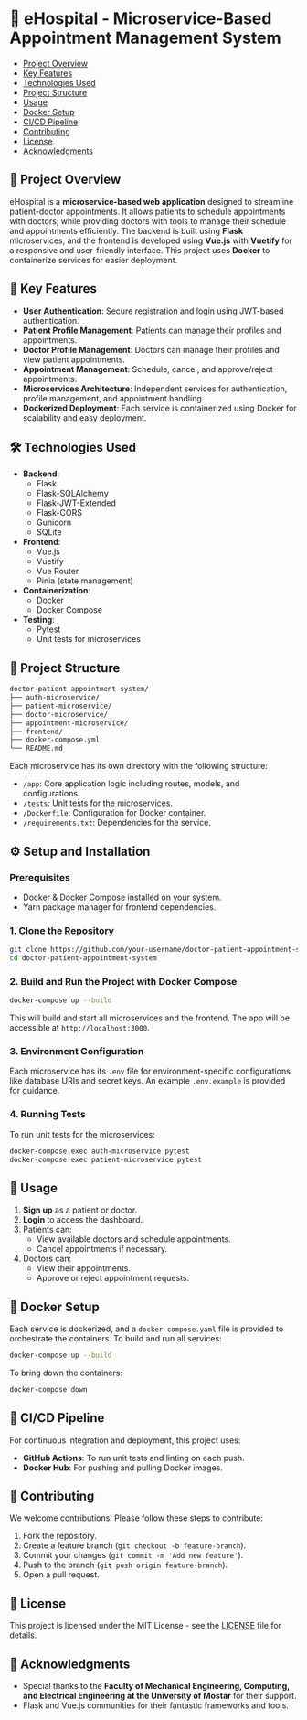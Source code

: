 # 🏥 eHospital - Microservice-Based Appointment Management System

- [Project Overview](#-license)
- [Key Features](#-key-features)
- [Technologies Used](#-technologies-used)
- [Project Structure](#-project-structure)
- [Usage](#-usage)
- [Docker Setup](#-docker-setup)
- [CI/CD Pipeline](#-ci/cd-pipeline)
- [Contributing](#-contributing)
- [License](#-license)
- [Acknowledgments](#-acknowledgments)

## 📖 Project Overview

eHospital is a **microservice-based web application** designed to streamline patient-doctor appointments. It allows patients to schedule appointments with doctors, while providing doctors with tools to manage their schedule and appointments efficiently. The backend is built using **Flask** microservices, and the frontend is developed using **Vue.js** with **Vuetify** for a responsive and user-friendly interface. This project uses **Docker** to containerize services for easier deployment.

## 🚀 Key Features

- **User Authentication**: Secure registration and login using JWT-based authentication.
- **Patient Profile Management**: Patients can manage their profiles and appointments.
- **Doctor Profile Management**: Doctors can manage their profiles and view patient appointments.
- **Appointment Management**: Schedule, cancel, and approve/reject appointments.
- **Microservices Architecture**: Independent services for authentication, profile management, and appointment handling.
- **Dockerized Deployment**: Each service is containerized using Docker for scalability and easy deployment.

## 🛠️ Technologies Used

- **Backend**:
  - Flask
  - Flask-SQLAlchemy
  - Flask-JWT-Extended
  - Flask-CORS
  - Gunicorn
  - SQLite
- **Frontend**:
  - Vue.js
  - Vuetify
  - Vue Router
  - Pinia (state management)
- **Containerization**:
  - Docker
  - Docker Compose
- **Testing**:
  - Pytest
  - Unit tests for microservices

## 📂 Project Structure

```bash
doctor-patient-appointment-system/
├── auth-microservice/
├── patient-microservice/
├── doctor-microservice/
├── appointment-microservice/
├── frontend/
├── docker-compose.yml
└── README.md
```

Each microservice has its own directory with the following structure:

- `/app`: Core application logic including routes, models, and configurations.
- `/tests`: Unit tests for the microservices.
- `/Dockerfile`: Configuration for Docker container.
- `/requirements.txt`: Dependencies for the service.

## ⚙️ Setup and Installation

### Prerequisites

- Docker & Docker Compose installed on your system.
- Yarn package manager for frontend dependencies.

### 1. Clone the Repository

```bash
git clone https://github.com/your-username/doctor-patient-appointment-system.git
cd doctor-patient-appointment-system
```

### 2. Build and Run the Project with Docker Compose

```bash
docker-compose up --build
```

This will build and start all microservices and the frontend. The app will be accessible at `http://localhost:3000`.

### 3. Environment Configuration

Each microservice has its `.env` file for environment-specific configurations like database URIs and secret keys. An example `.env.example` is provided for guidance.

### 4. Running Tests

To run unit tests for the microservices:

```bash
docker-compose exec auth-microservice pytest
docker-compose exec patient-microservice pytest
```

## 🧭 Usage

1. **Sign up** as a patient or doctor.
2. **Login** to access the dashboard.
3. Patients can:
   - View available doctors and schedule appointments.
   - Cancel appointments if necessary.
4. Doctors can:
   - View their appointments.
   - Approve or reject appointment requests.

## 🐳 Docker Setup

Each service is dockerized, and a `docker-compose.yaml` file is provided to orchestrate the containers. To build and run all services:

```bash
docker-compose up --build
```

To bring down the containers:

```bash
docker-compose down
```

## 🔄 CI/CD Pipeline

For continuous integration and deployment, this project uses:

- **GitHub Actions**: To run unit tests and linting on each push.
- **Docker Hub**: For pushing and pulling Docker images.

## 🌟 Contributing

We welcome contributions! Please follow these steps to contribute:

1. Fork the repository.
2. Create a feature branch (`git checkout -b feature-branch`).
3. Commit your changes (`git commit -m 'Add new feature'`).
4. Push to the branch (`git push origin feature-branch`).
5. Open a pull request.

## 📜 License

This project is licensed under the MIT License - see the [LICENSE](LICENSE) file for details.

## 🤝 Acknowledgments

- Special thanks to the **Faculty of Mechanical Engineering, Computing, and Electrical Engineering at the University of Mostar** for their support.
- Flask and Vue.js communities for their fantastic frameworks and tools.
